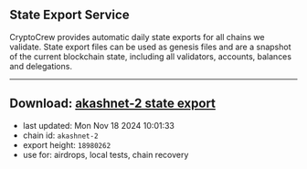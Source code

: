## State Export Service
CryptoCrew provides automatic daily state exports for all chains we validate. State export files can be used as genesis files and are a snapshot of the current blockchain state, including all validators, accounts, balances and delegations.

---
**Download: [akashnet-2 state export](https://dl-eu2.ccvalidators.com/SERVICE/akash/akashnet-2_export_18980262.json)**
---

- last updated: Mon Nov 18 2024 10:01:33
- chain id: `akashnet-2`
- export height: `18980262`
- use for: airdrops, local tests, chain recovery
